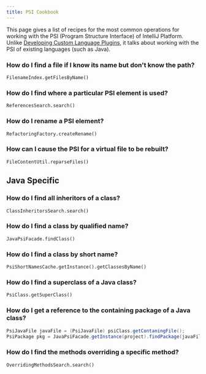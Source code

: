 ```yaml
---
title: PSI Cookbook
---
```



This page gives a list of recipes for the most common operations for working with the PSI (Program Structure Interface) of IntelliJ Platform. Unlike 
[Developing Custom Language Plugins](/reference_guide/custom_language_support.html), 
it talks about working with the PSI of existing languages (such as Java).

### How do I find a file if I know its name but don't know the path?

```FilenameIndex.getFilesByName()```

### How do I find where a particular PSI element is used?

```ReferencesSearch.search()```

### How do I rename a PSI element?

```RefactoringFactory.createRename()```

### How can I cause the PSI for a virtual file to be rebuilt?

```FileContentUtil.reparseFiles()```

## Java Specific

### How do I find all inheritors of a class?

```ClassInheritorsSearch.search()```

### How do I find a class by qualified name?

```JavaPsiFacade.findClass()```

### How do I find a class by short name?

```PsiShortNamesCache.getInstance().getClassesByName()```

### How do I find a superclass of a Java class?

```PsiClass.getSuperClass()```

### How do I get a reference to the containing package of a Java class?

```java
PsiJavaFile javaFile = (PsiJavaFile) psiClass.getContaningFile();
PsiPackage pkg = JavaPsiFacade.getInstance(project).findPackage(javaFile.getPackageName());
```

### How do I find the methods overriding a specific method?

```OverridingMethodsSearch.search()```
